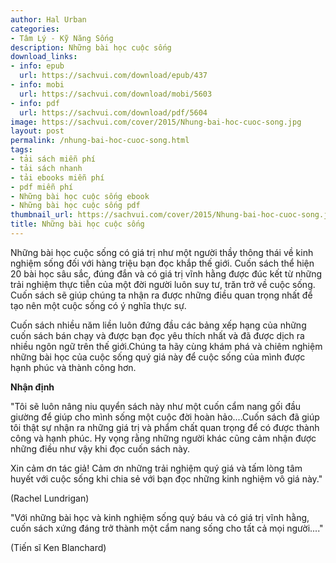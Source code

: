 ```yaml
---
author: Hal Urban
categories:
- Tâm Lý - Kỹ Năng Sống
description: Những bài học cuộc sống
download_links:
- info: epub
  url: https://sachvui.com/download/epub/437
- info: mobi
  url: https://sachvui.com/download/mobi/5603
- info: pdf
  url: https://sachvui.com/download/pdf/5604
image: https://sachvui.com/cover/2015/Nhung-bai-hoc-cuoc-song.jpg
layout: post
permalink: /nhung-bai-hoc-cuoc-song.html
tags:
- tải sách miễn phí
- tải sách nhanh
- tải ebooks miễn phí
- pdf miễn phí
- Những bài học cuộc sống ebook
- Những bài học cuộc sống pdf
thumbnail_url: https://sachvui.com/cover/2015/Nhung-bai-hoc-cuoc-song.jpg
title: Những bài học cuộc sống
---
```


 <div class="item-desc text-justify"> <p>Những bài học cuộc sống có giá trị như một người thầy thông thái về kinh nghiệm sống đối với hàng triệu bạn đọc khắp thế giới. Cuốn sách thể hiện 20 bài học sâu sắc, đúng đắn và có giá trị vĩnh hằng được đúc kết từ những trải nghiệm thực tiễn của một đời người luôn suy tư, trăn trở về cuộc sống. Cuốn sách sẽ giúp chúng ta nhận ra được những điều quan trọng nhất để tạo nên một cuộc sống có ý nghĩa thực sự.</p><p>Cuốn sách nhiều năm liền luôn đứng đầu các bảng xếp hạng của những cuốn sách bán chạy và được bạn đọc yêu thích nhất và đã được dịch ra nhiều ngôn ngữ trên thế giới.Chúng ta hãy cùng khám phá và chiêm nghiệm những bài học của cuộc sống quý giá này để cuộc sống của mình được hạnh phúc và thành công hơn.</p><p><strong>Nhận định</strong></p><p>"Tôi sẽ luôn nâng niu quyển sách này như một cuốn cẩm nang gối đầu giường để giúp cho mình sống một cuộc đời hoàn hảo....Cuốn sách đã giúp tôi thật sự nhận ra những giá trị và phẩm chất quan trọng để có được thành công và hạnh phúc. Hy vọng rằng những người khác cũng cảm nhận được những điều như vậy khi đọc cuốn sách này.</p><p>Xin cảm ơn tác giả! Cảm ơn những trải nghiệm quý giá và tấm lòng tâm huyết với cuộc sống khi chia sẻ với bạn đọc những kinh nghiệm vô giá này."</p><p>(Rachel Lundrigan)</p><p>"Với những bài học và kinh nghiệm sống quý báu và có giá trị vĩnh hằng, cuốn sách xứng đáng trở thành một cẩm nang sống cho tất cả mọi người...."</p><p>(Tiến sĩ Ken Blanchard)</p> </div>